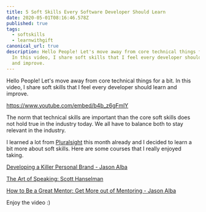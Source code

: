 ```yaml
---
title: 5 Soft Skills Every Software Developer Should Learn
date: 2020-05-01T08:16:46.578Z
published: true
tags:
  - softskills
  - learnwithgift
canonical_url: true
description: Hello People! Let's move away from core technical things for a bit.
  In this video, I share soft skills that I feel every developer should learn
  and improve.
---
```

Hello People! Let's move away from core technical things for a bit. In this video, I share soft skills that I feel every developer should learn and improve.

https://www.youtube.com/embed/b4b_z6gFmlY

The norm that technical skills are important than the core soft skills does not hold true in the industry today. We all have to balance both to stay relevant in the industry.

I learned a lot from [Pluralsight](https://www.pluralsight.com/) this month already and I decided to learn a bit more about soft skills. Here are some courses that I really enjoyed taking.

[Developing a Killer Personal Brand - Jason Alba](https://www.pluralsight.com/courses/developing-killer-personal-brand)

[The Art of Speaking: Scott Hanselman](https://www.pluralsight.com/courses/hanselman-speaking)

[How to Be a Great Mentor: Get More out of Mentoring - Jason Alba](https://www.pluralsight.com/courses/how-to-be-great-mentor)

Enjoy the video :)